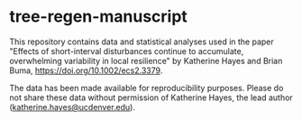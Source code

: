 # tree-regen-manuscript
 
This repository contains data and statistical analyses used in the paper "Effects of short-interval disturbances continue to accumulate, overwhelming variability in local resilience" by Katherine Hayes and Brian Buma, https://doi.org/10.1002/ecs2.3379. 

The data has been made available for reproducibility purposes. Please do not share these data without permission of Katherine Hayes, the lead author (katherine.hayes@ucdenver.edu). 
